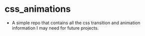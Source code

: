 # css_animations

- A simple repo that contains all the css transition and animation information I may need for future projects.
